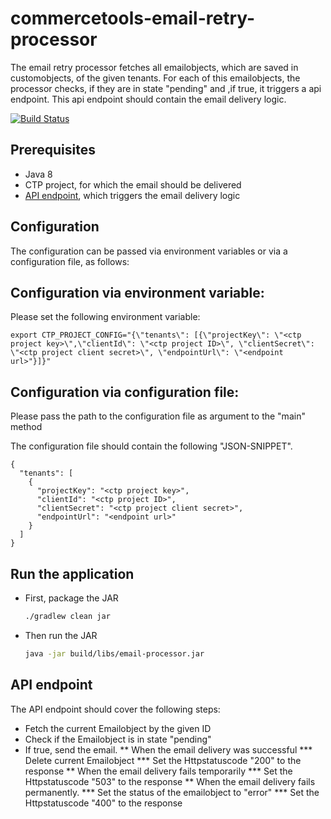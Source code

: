# commercetools-email-retry-processor

 The email retry processor fetches all emailobjects, which are saved in customobjects,  of the given tenants. For each
 of this emailobjects, the processor checks, if they are in state "pending" and ,if true, it triggers a api endpoint. 
 This api endpoint should contain the email delivery logic.

[![Build Status](https://travis-ci.org/commercetools/commercetools-email-retry-processor.svg?branch=create_cronjob)](https://travis-ci.org/commercetools/commercetools-email-retry-processor)

<!-- END doctoc generated TOC please keep comment here to allow auto update -->

## Prerequisites
 
 - Java 8
 - CTP project, for which the email should be delivered
 - [API endpoint](#api-endpoint), which triggers the email delivery logic
 
## Configuration
 
The configuration can be passed via environment variables or via a configuration file, as follows:

##  Configuration via environment variable:

Please set the following environment variable:

```
export CTP_PROJECT_CONFIG="{\"tenants\": [{\"projectKey\": \"<ctp project key>\",\"clientId\": \"<ctp project ID>\", \"clientSecret\": \"<ctp project client secret>\", \"endpointUrl\": \"<endpoint url>"}]}"
```
##  Configuration via configuration file: 

Please pass the path to the configuration file as argument to the "main" method
 
The configuration file should contain the following "JSON-SNIPPET".
 ```
 {
   "tenants": [
     {
       "projectKey": "<ctp project key>",
       "clientId": "<ctp project ID>",
       "clientSecret": "<ctp project client secret>",
       "endpointUrl": "<endpoint url>" 
     }
   ]
 }
   ```  
   
## Run the application   
 
 - First, package the JAR
   ```bash
   ./gradlew clean jar
   ```
 - Then run the JAR
   ```bash
   java -jar build/libs/email-processor.jar
   ```   

## API endpoint 

The API endpoint should cover the following steps:

* Fetch the current Emailobject by the given ID
* Check if the Emailobject is in state "pending"
* If true, send the email.
  ** When the email delivery was successful
    *** Delete current Emailobject
    *** Set the Httpstatuscode "200" to the response
  ** When the email delivery fails temporarily
    *** Set the Httpstatuscode "503" to the response
  ** When the email delivery fails permanently.
    *** Set the status of the emailobject to "error"
    *** Set the Httpstatuscode "400" to the response
